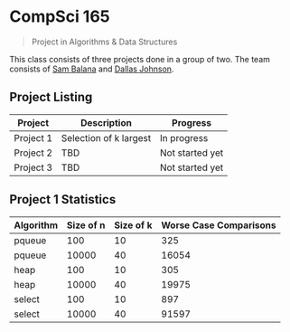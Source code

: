 # CompSci 165
> Project in Algorithms & Data Structures

This class consists of three projects done in a group of two.
The team consists of [Sam Balana](https://github.com/puradox) and
[Dallas Johnson](https://github.com/Dallas-J).

## Project Listing

| Project   | Description            | Progress        |
| --------- | ---------------------- | --------------- |
| Project 1 | Selection of k largest | In progress     |
| Project 2 | TBD                    | Not started yet |
| Project 3 | TBD                    | Not started yet |

## Project 1 Statistics

| Algorithm | Size of n | Size of k | Worse Case Comparisons |
| --------- | --------- | --------- | ---------------------- |
| pqueue    | 100       | 10        | 325                    |
| pqueue    | 10000     | 40        | 16054                  |
| heap      | 100       | 10        | 305                    |
| heap      | 10000     | 40        | 19975                  |
| select    | 100       | 10        | 897                    |
| select    | 10000     | 40        | 91597                  |
